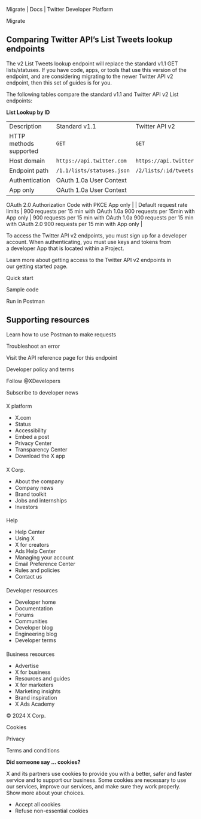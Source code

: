 
Migrate | Docs | Twitter Developer Platform 

Migrate

Comparing Twitter API’s List Tweets lookup endpoints
----------------------------------------------------

The v2 List Tweets lookup endpoint will replace the standard v1.1 GET lists/statuses. If you have code, apps, or tools that use this version of the endpoint, and are considering migrating to the newer Twitter API v2 endpoint, then this set of guides is for you.

The following tables compare the standard v1.1 and Twitter API v2 List endpoints:  

**List Lookup by ID**

|  |  |  |
| --- | --- | --- |
| Description | Standard v1.1 | Twitter API v2 |
| HTTP methods supported | `GET` | `GET` |
| Host domain | `https://api.twitter.com` | `https://api.twitter.com` |
| Endpoint path | `/1.1/lists/statuses.json` | `/2/lists/:id/tweets` |
| Authentication | OAuth 1.0a User Context
App only | OAuth 1.0a User Context
OAuth 2.0 Authorization Code with PKCE
App only |
| Default request rate limits | 900 requests per 15 min with OAuth 1.0a
900 requests per 15min with App only | 900 requests per 15 min with OAuth 1.0a
900 requests per 15 min with OAuth 2.0
900 requests per 15 min with App only |

To access the Twitter API v2 endpoints, you must sign up for a developer account. When authenticating, you must use keys and tokens from a developer App that is located within a Project. 

Learn more about getting access to the Twitter API v2 endpoints in our getting started page.

Quick start

Sample code

Run in Postman

Supporting resources
--------------------

Learn how to use Postman to make requests

Troubleshoot an error

Visit the API reference page for this endpoint

Developer policy and terms

Follow @XDevelopers

Subscribe to developer news

#### 
 X platform

* X.com
* Status
* Accessibility
* Embed a post
* Privacy Center
* Transparency Center
* Download the X app

#### 
 X Corp.

* About the company
* Company news
* Brand toolkit
* Jobs and internships
* Investors

#### 
 Help

* Help Center
* Using X
* X for creators
* Ads Help Center
* Managing your account
* Email Preference Center
* Rules and policies
* Contact us

#### 
 Developer resources

* Developer home
* Documentation
* Forums
* Communities
* Developer blog
* Engineering blog
* Developer terms

#### 
 Business resources

* Advertise
* X for business
* Resources and guides
* X for marketers
* Marketing insights
* Brand inspiration
* X Ads Academy

 © 2024 X Corp.

Cookies

Privacy

Terms and conditions

**Did someone say … cookies?**  

 X and its partners use cookies to provide you with a better, safer and
 faster service and to support our business. Some cookies are necessary to use
 our services, improve our services, and make sure they work properly.
 Show more about your choices.

* Accept all cookies
* Refuse non-essential cookies